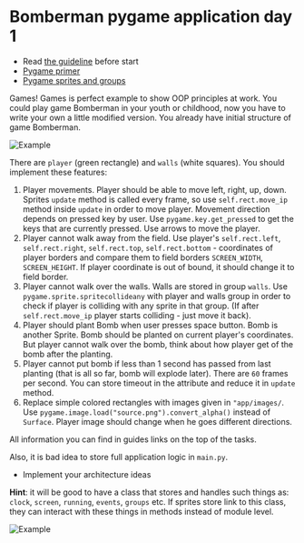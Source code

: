 # Bomberman pygame application day 1

- Read [the guideline](https://github.com/mate-academy/py-task-guideline/blob/main/README.md) before start
- [Pygame primer](https://realpython.com/pygame-a-primer/#sprite-groups)
- [Pygame sprites and groups](https://kidscancode.org/blog/2016/08/pygame_1-2_working-with-sprites/)

Games! Games is perfect example to show OOP principles at work.
You could play game Bomberman in your youth or childhood, now
you have to write your own a little modified version.
You already have initial structure of game Bomberman.

![Example](https://user-images.githubusercontent.com/80070761/153867128-3e78f7d2-1231-46f2-8e8a-af35caa03e24.png)

There are `player` (green rectangle) and `walls` (white squares).
You should implement these features:
1. Player movements. Player should be able to move left, right, up, down.
Sprites `update` method is called every frame, so use `self.rect.move_ip`
method inside `update` in order to move player. Movement direction depends
on pressed key by user. Use `pygame.key.get_pressed` to get the keys that are
currently pressed. Use arrows to move the player.
2. Player cannot walk away from the field. Use player's `self.rect.left`,
`self.rect.right`, `self.rect.top`, `self.rect.bottom` - coordinates of player
borders and compare them to field borders `SCREEN_WIDTH`, `SCREEN_HEIGHT`.
If player coordinate is out of bound, it should change it to field border.
3. Player cannot walk over the walls. Walls are stored in group `walls`.
Use `pygame.sprite.spritecollideany` with player and walls group in order
to check if player is colliding with any sprite in that group. (If after 
`self.rect.move_ip` player starts colliding - just move it back).
4. Player should plant Bomb when user presses space button. Bomb is another
Sprite. Bomb should be planted on current player's coordinates. But player
cannot walk over the bomb, think about how player get of the bomb after the
planting.
5. Player cannot put bomb if less than 1 second has passed from last planting 
(that is all so far, bomb will explode later). There are `60` frames per second.
You can store timeout in the attribute and reduce it in `update` method.
6. Replace simple colored rectangles with images given in `"app/images/`. Use
`pygame.image.load("source.png").convert_alpha()` instead of `Surface`. Player
image should change when he goes different directions.

All information you can find in guides links on the top of the tasks.

Also, it is bad idea to store full application logic in `main.py`. 
- Implement your architecture ideas

**Hint**: it will be good to have a class that stores and handles 
such things as: `clock`, `screen`, `running`, `events`, `groups` etc.
If sprites store link to this class, they can interact with these
things in methods instead of module level.

![Example](https://user-images.githubusercontent.com/80070761/153866858-de575692-0b47-4a29-97cd-4326fde4dbb0.gif)

